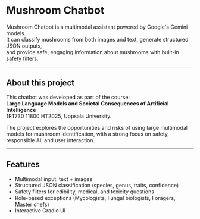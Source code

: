 # Mushroom Chatbot

Mushroom Chatbot is a multimodal assistant powered by Google's Gemini models.  
It can classify mushrooms from both images and text, generate structured JSON outputs,  
and provide safe, engaging information about mushrooms with built-in safety filters.

---

## About this project
This chatbot was developed as part of the course:  
**Large Language Models and Societal Consequences of Artificial Intelligence**  
1RT730 11800 HT2025, Uppsala University.

The project explores the opportunities and risks of using large multimodal models for mushroom identification, with a strong focus on safety, responsible AI, and user interaction.

---


## Features
- Multimodal input: text + images
- Structured JSON classification (species, genus, traits, confidence)
- Safety filters for edibility, medical, and toxicity questions
- Role-based exceptions (Mycologists, Fungal biologists, Foragers, Master chefs)
- Interactive Gradio UI
